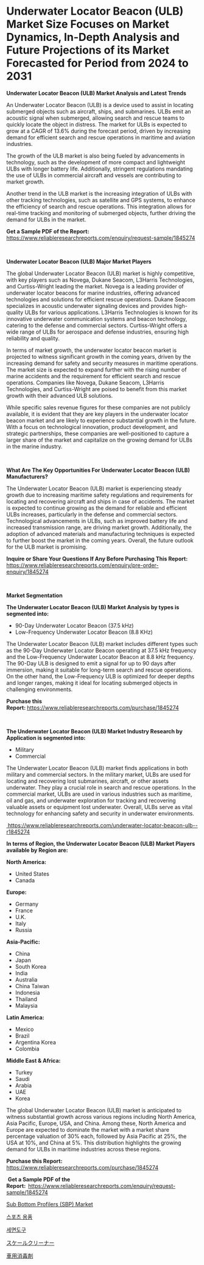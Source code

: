 <p><h1>Underwater Locator Beacon (ULB) Market Size Focuses on Market Dynamics, In-Depth Analysis and Future Projections of its Market Forecasted for Period from 2024 to 2031</h1></p><p><strong>Underwater Locator Beacon (ULB) Market Analysis and Latest Trends</strong></p>
<p><p>An Underwater Locator Beacon (ULB) is a device used to assist in locating submerged objects such as aircraft, ships, and submarines. ULBs emit an acoustic signal when submerged, allowing search and rescue teams to quickly locate the object in distress. The market for ULBs is expected to grow at a CAGR of 13.6% during the forecast period, driven by increasing demand for efficient search and rescue operations in maritime and aviation industries.</p><p>The growth of the ULB market is also being fueled by advancements in technology, such as the development of more compact and lightweight ULBs with longer battery life. Additionally, stringent regulations mandating the use of ULBs in commercial aircraft and vessels are contributing to market growth.</p><p>Another trend in the ULB market is the increasing integration of ULBs with other tracking technologies, such as satellite and GPS systems, to enhance the efficiency of search and rescue operations. This integration allows for real-time tracking and monitoring of submerged objects, further driving the demand for ULBs in the market.</p></p>
<p><strong>Get a Sample PDF of the Report:&nbsp;</strong> <a href="https://www.reliableresearchreports.com/enquiry/request-sample/1845274">https://www.reliableresearchreports.com/enquiry/request-sample/1845274</a></p>
<p>&nbsp;</p>
<p><strong>Underwater Locator Beacon (ULB) Major Market Players</strong></p>
<p><p>The global Underwater Locator Beacon (ULB) market is highly competitive, with key players such as Novega, Dukane Seacom, L3Harris Technologies, and Curtiss-Wright leading the market. Novega is a leading provider of underwater locator beacons for marine industries, offering advanced technologies and solutions for efficient rescue operations. Dukane Seacom specializes in acoustic underwater signaling devices and provides high-quality ULBs for various applications. L3Harris Technologies is known for its innovative underwater communication systems and beacon technology, catering to the defense and commercial sectors. Curtiss-Wright offers a wide range of ULBs for aerospace and defense industries, ensuring high reliability and quality.</p><p>In terms of market growth, the underwater locator beacon market is projected to witness significant growth in the coming years, driven by the increasing demand for safety and security measures in maritime operations. The market size is expected to expand further with the rising number of marine accidents and the requirement for efficient search and rescue operations. Companies like Novega, Dukane Seacom, L3Harris Technologies, and Curtiss-Wright are poised to benefit from this market growth with their advanced ULB solutions.</p><p>While specific sales revenue figures for these companies are not publicly available, it is evident that they are key players in the underwater locator beacon market and are likely to experience substantial growth in the future. With a focus on technological innovation, product development, and strategic partnerships, these companies are well-positioned to capture a larger share of the market and capitalize on the growing demand for ULBs in the marine industry.</p></p>
<p>&nbsp;</p>
<p><strong>What Are The Key Opportunities For Underwater Locator Beacon (ULB) Manufacturers?</strong></p>
<p><p>The Underwater Locator Beacon (ULB) market is experiencing steady growth due to increasing maritime safety regulations and requirements for locating and recovering aircraft and ships in case of accidents. The market is expected to continue growing as the demand for reliable and efficient ULBs increases, particularly in the defense and commercial sectors. Technological advancements in ULBs, such as improved battery life and increased transmission range, are driving market growth. Additionally, the adoption of advanced materials and manufacturing techniques is expected to further boost the market in the coming years. Overall, the future outlook for the ULB market is promising.</p></p>
<p><strong>Inquire or Share Your Questions If Any Before Purchasing This Report:</strong> <a href="https://www.reliableresearchreports.com/enquiry/pre-order-enquiry/1845274">https://www.reliableresearchreports.com/enquiry/pre-order-enquiry/1845274</a></p>
<p>&nbsp;</p>
<p><strong>Market Segmentation</strong></p>
<p><strong>The Underwater Locator Beacon (ULB) Market Analysis by types is segmented into:</strong></p>
<p><ul><li>90-Day Underwater Locator Beacon (37.5 kHz)</li><li>Low-Frequency Underwater Locator Beacon (8.8 KHz)</li></ul></p>
<p><p>The Underwater Locator Beacon (ULB) market includes different types such as the 90-Day Underwater Locator Beacon operating at 37.5 kHz frequency and the Low-Frequency Underwater Locator Beacon at 8.8 kHz frequency. The 90-Day ULB is designed to emit a signal for up to 90 days after immersion, making it suitable for long-term search and rescue operations. On the other hand, the Low-Frequency ULB is optimized for deeper depths and longer ranges, making it ideal for locating submerged objects in challenging environments.</p></p>
<p><strong>Purchase this Report:&nbsp;</strong><a href="https://www.reliableresearchreports.com/purchase/1845274">https://www.reliableresearchreports.com/purchase/1845274</a></p>
<p>&nbsp;</p>
<p><strong>The Underwater Locator Beacon (ULB) Market Industry Research by Application is segmented into:</strong></p>
<p><ul><li>Military</li><li>Commercial</li></ul></p>
<p><p>The Underwater Locator Beacon (ULB) market finds applications in both military and commercial sectors. In the military market, ULBs are used for locating and recovering lost submarines, aircraft, or other assets underwater. They play a crucial role in search and rescue operations. In the commercial market, ULBs are used in various industries such as maritime, oil and gas, and underwater exploration for tracking and recovering valuable assets or equipment lost underwater. Overall, ULBs serve as vital technology for enhancing safety and security in underwater environments.</p></p>
<p><a href="https://www.reliableresearchreports.com/underwater-locator-beacon-ulb--r1845274">&nbsp;https://www.reliableresearchreports.com/underwater-locator-beacon-ulb--r1845274</a></p>
<p><strong>In terms of Region, the Underwater Locator Beacon (ULB) Market Players available by Region are:</strong></p>
<p>
    <p> <strong> North America: </strong>
        <ul>
            <li>United States</li>
            <li>Canada</li>
        </ul>
        </p> 
    <p> <strong> Europe: </strong>
        <ul>
            <li>Germany</li>
            <li>France</li>
            <li>U.K.</li>
            <li>Italy</li>
            <li>Russia</li>
        </ul>
        </p> 
    <p> <strong> Asia-Pacific: </strong>
        <ul>
            <li>China</li>
            <li>Japan</li>
            <li>South Korea</li>
            <li>India</li>
            <li>Australia</li>
            <li>China Taiwan</li>
            <li>Indonesia</li>
            <li>Thailand</li>
            <li>Malaysia</li>
        </ul>
        </p> 
    <p> <strong> Latin America: </strong>
        <ul>
            <li>Mexico</li>
            <li>Brazil</li>
            <li>Argentina Korea</li>
            <li>Colombia</li>
        </ul>
        </p> 
    <p> <strong> Middle East & Africa: </strong>
        <ul>
            <li>Turkey</li>
            <li>Saudi</li>
            <li>Arabia</li>
            <li>UAE</li>
            <li>Korea</li>
        </ul>
    </p>
    </p>
<p><p>The global Underwater Locator Beacon (ULB) market is anticipated to witness substantial growth across various regions including North America, Asia Pacific, Europe, USA, and China. Among these, North America and Europe are expected to dominate the market with a market share percentage valuation of 30% each, followed by Asia Pacific at 25%, the USA at 10%, and China at 5%. This distribution highlights the growing demand for ULBs in maritime industries across these regions.</p></p>
<p><strong>Purchase this Report: </strong><a href="https://www.reliableresearchreports.com/purchase/1845274">https://www.reliableresearchreports.com/purchase/1845274</a></p>
<p>&nbsp;<strong>Get a Sample PDF of the Report:&nbsp;&nbsp;</strong><a href="https://www.reliableresearchreports.com/enquiry/request-sample/1845274">https://www.reliableresearchreports.com/enquiry/request-sample/1845274</a></p>
<p><strong></strong></p>
<p><p><a href="https://github.com/wusalecollins540tpqoz/Market-Research-Report-List-2/blob/main/sub-bottom-profilers-sbp-market.md">Sub Bottom Profilers (SBP) Market</a></p><p><a href="https://github.com/vsap75a286l/Market-Research-Report-List-1/blob/main/935186339377.md">스포츠 용품</a></p><p><a href="https://github.com/Maeennan456456/Market-Research-Report-List-1/blob/main/626378439378.md">세면도구</a></p><p><a href="https://github.com/joaejkdzgyljvo6/Market-Research-Report-List-1/blob/main/241428442821.md">スケールクリーナー</a></p><p><a href="https://github.com/JaydaWisoky2014/Market-Research-Report-List-1/blob/main/140282142822.md">車用消毒剤</a></p></p>